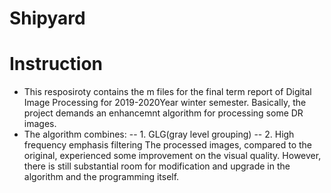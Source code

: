 # Shipyard
# Instruction  
- This resposiroty contains the m files for the final term report of Digital Image Processing for 2019-2020Year winter semester.
Basically, the project demands an enhancemnt algorithm for processing some DR images. 
- The algorithm combines: 
-- 1. GLG(gray level grouping) 
-- 2. High frequency emphasis filtering
The processed images, compared to the original, experienced some improvement on the visual quality. However, there is still substantial room for modification and upgrade in the algorithm and the programming itself.
